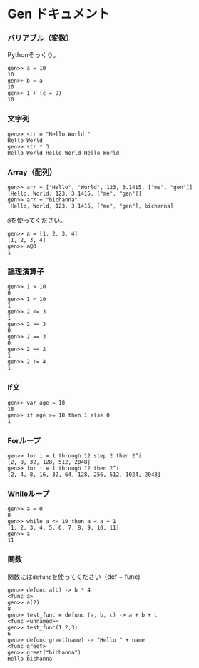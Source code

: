 
# Gen ドキュメント

### バリアブル（変数）
Pythonそっくり。
```
gen>> a = 10
10
gen>> b = a
10
gen>> 1 + (c = 9)
10
```

### 文字列
```
gen>> str = "Hello World "
Hello World
gen>> str * 3
Hello World Hello World Hello World
```

### Array（配列）
```
gen>> arr = ["Hello", "World", 123, 3.1415, ["me", "gen"]]
[Hello, World, 123, 3.1415, ["me", "gen"]]
gen>> arr + "bichanna"
[Hello, World, 123, 3.1415, ["me", "gen"], bichanna]
```
`@`を使ってください。
```
gen>> a = [1, 2, 3, 4]
[1, 2, 3, 4]
gen>> a@0
1
```

### 論理演算子
```
gen>> 1 > 10
0
gen>> 1 < 10 
1
gen>> 2 <= 3
1
gen>> 2 >= 3
0
gen>> 2 == 3
0
gen>> 2 == 2
1
gen>> 2 != 4
1
```

### If文
```
gen>> var age = 18
18
gen>> if age >= 18 then 1 else 0
1
```

### Forループ
```
gen>> for i = 1 through 12 step 2 then 2^i
[2, 8, 32, 128, 512, 2048]
gen>> for i = 1 through 12 then 2^i
[2, 4, 8, 16, 32, 64, 128, 256, 512, 1024, 2048]
```

### Whileループ
```
gen>> a = 0
0
gen>> while a <= 10 then a = a + 1
[1, 2, 3, 4, 5, 6, 7, 8, 9, 10, 11]
gen>> a 
11
```

### 関数
関数には`defunc`を使ってください（def + func)
```
gen>> defunc a(b) -> b * 4
<func a>
gen>> a(2)
8
gen>> test_func = defunc (a, b, c) -> a + b + c
<func <unnamed>>
gen>> test_func(1,2,3)
6
gen>> defunc greet(name) -> "Hello " + name
<func greet>
gen>> greet("bichanna")
Hello bichanna
```
